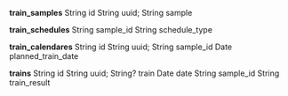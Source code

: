 **train_samples**
String id
String uuid;
String sample

**train_schedules**
String sample_id
String schedule_type

**train_calendares**
String id
String uuid;
String sample_id
Date planned_train_date

**trains**
String id
String uuid;
String? train
Date date
String sample_id
String train_result

